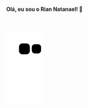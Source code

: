 <h4>Olá, eu sou o Rian Natanael! 👋</h4>
<br>

![Snake animation](https://github.com/rianzito/rianzito/blob/output/github-contribution-grid-snake.svg)

